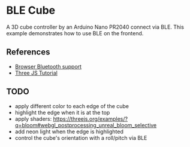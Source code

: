 # BLE Cube

A 3D cube controller by an Arduino Nano PR2040 connect via BLE.
This example demonstrates how to use BLE on the frontend.

## References

- [Browser Bluetooth support](https://web.dev/bluetooth/)
- [Three JS Tutorial](https://r105.threejsfundamentals.org/threejs/lessons/threejs-custom-geometry.html)

## TODO
 
- apply different color to each edge of the cube
- highlight the edge when it is at the top
- apply shaders: https://threejs.org/examples/?q=bloom#webgl_postprocessing_unreal_bloom_selective  
- add neon light when the edge is highlighted
- control the cube's orientation with a roll/pitch via BLE
